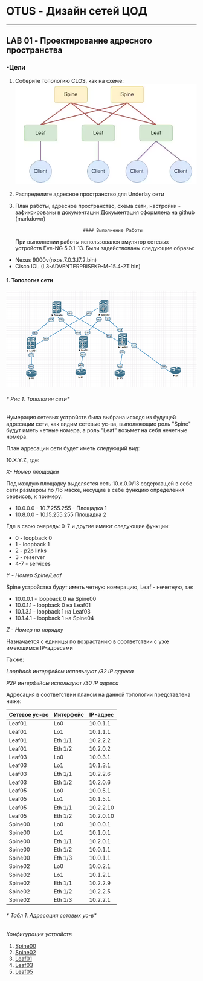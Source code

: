 # OTUS - Дизайн сетей ЦОД
***
## LAB 01 - Проектирование адресного пространства

### -Цели
1. Соберите топологию CLOS, как на схеме:
![Изображение](./Task1.PNG)
2. Распределите адресное пространство для Underlay сети
3. План работы, адресное пространство, схема сети, настройки - зафиксированы в документации
Документация оформлена на github (markdown)


								#### Выполнение Работы
	

	При выполнении работы использовался эмулятор сетевых устройств  Eve-NG 5.0.1-13. Были задействованы следующие образы:
- 	Nexus 9000v(nxos.7.0.3.I7.2.bin)
- 	Cisco IOL (L3-ADVENTERPRISEK9-M-15.4-2T.bin)

#### 1. Топология сети
![Изображение](./topology.PNG)
###### * Рис 1. Топология сети*

Нумерация сетевых устройств была выбрана исходя из будущей адресации сети, как видим сетевые ус-ва, выполняющие роль "Spine"  будут иметь четные номера, а роль "Leaf" возьмет  на себя нечетные номера.

План адресации сети будет иметь следующий вид:


10.X.Y.Z, где:

*X- Номер площадки*

Под каждую площадку выделяется сеть 10.x.0.0/13 содержащей в себе сети размером по /16 маске, несущие в себе функцию определения сервисов, к примеру:

- 10.0.0.0 - 10.7.255.255 - Площадка 1
- 10.8.0.0 - 10.15.255.255 Площадка 2

Где в свою очередь: 0-7 и другие имеют следующие функции:

- 0 - loopback 0
- 1 - loopback 1
- 2 - p2p links
- 3 - reserver
- 4-7 - services

*Y - Номер Spine/Leaf*

Spine устройства будут иметь четную номерацию, Leaf - нечетную, т.е: 

+ 10.0.0.1 - loopback 0 на Spine00
+ 10.0.1.1 - loopback 0 на Leaf01
+ 10.1.3.1 - loopback 1 на Leaf03
+ 10.1.4.1 - loopback 1 на Spine04

*Z - Номер по порядку*

Назначается с единицы по возрастанию в соответствии с уже имеющимся
 IP-адресами
 
Также:

*Loopback  интерфейсы используют  /32 IP адреса*

*P2P интерфейсы используют /30 IP адреса*

Адресация в соответствии планом на данной топологии представлена ниже:


| Сетевое ус-во | Интерфейс | IP-адрес |
| --- | --- | --- |
| Leaf01 | Lo0 | 10.0.1.1 |
| Leaf01|Lo1|10.1.1.1|
| Leaf01|Eth 1/1|10.2.2.2|
| Leaf01|Eth 1/2|10.2.0.2|
| Leaf03|Lo0|10.0.3.1|
| Leaf03|Lo1|10.1.3.1|
| Leaf03|Eth 1/1|10.2.2.6|
| Leaf03|Eth 1/2|10.2.0.6|
| Leaf05 |Lo0|10.0.5.1|
|Leaf05|Lo1|10.1.5.1|
|Leaf05|Eth 1/1|10.2.2.10|
|Leaf05|Eth 1/2|10.2.0.10|
| Spine00 |Lo0|10.0.0.1|
| Spine00 |Lo1|10.1.0.1|
| Spine00 | Eth 1/1 | 10.2.0.1 |
| Spine00 | Eth 1/2 | 10.0.1.1 |
| Spine00 | Eth 1/3 | 10.0.1.1 |
| Spine02|Lo0|10.0.2.1|
| Spine02|Lo1|10.1.2.1|
| Spine02|Eth 1/1|10.2.2.9|
| Spine02|Eth 1/2|10.2.2.5|
| Spine02|Eth 1/3|10.2.2.1|

###### * Табл 1. Адресация сетевых ус-в*

*Конфигурация устройств*

1. [Spine00](Spine00.conf)
2. [Spine02](Spine02.conf)
3. [Leaf01](Leaf01.conf)
4. [Leaf03](Leaf03.conf)
5. [Leaf05](Leaf05.conf)
